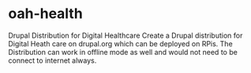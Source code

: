 # oah-health
Drupal Distribution for Digital Healthcare Create a Drupal distribution for Digital Heath care on drupal.org which can be deployed on RPis. The Distribution can work in offline mode as well and would not need to be connect to internet always. 
